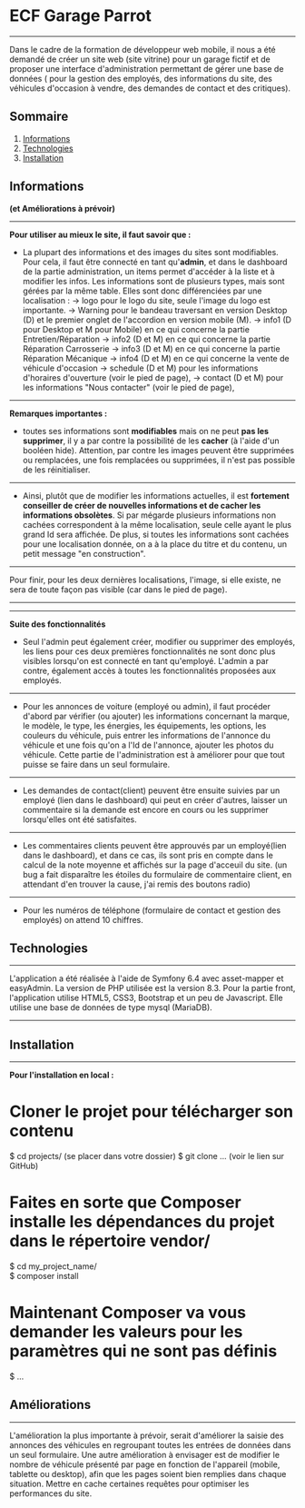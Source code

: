# ECF Garage Parrot
***
Dans le cadre de la formation de développeur web mobile, il nous a été demandé de créer un site web (site vitrine) pour un garage fictif et de proposer une interface d'administration permettant de gérer une base de données ( pour la gestion des employés, des informations du site, des véhicules d'occasion à vendre, des demandes de contact et des critiques).

## Sommaire
1. [Informations](#Informations)
2. [Technologies](#technologies)
3. [Installation](#Installation)


## Informations 
**(et Améliorations à prévoir)**
***
**Pour utiliser au mieux le site, il faut savoir que :**
* La plupart des informations et des images du sites sont modifiables. Pour cela, il faut être connecté en tant qu'**admin**, et dans le dashboard de la partie administration, un items permet d'accéder à la liste et à modifier les infos.
Les informations sont de plusieurs types, mais sont gérées par la même table. Elles sont donc différenciées par une localisation : 
   -> logo pour le logo du site, seule l'image du logo est importante.
   -> Warning pour le bandeau traversant en version Desktop (D) et le premier onglet de l'accordion en version mobile (M).
   -> info1 (D pour Desktop et M pour Mobile) en ce qui concerne la partie Entretien/Réparation
   -> info2 (D et M) en ce qui concerne la partie Réparation Carrosserie
   -> info3 (D et M) en ce qui concerne la partie Réparation Mécanique
   -> info4 (D et M) en ce qui concerne la vente de véhicule d'occasion 
   -> schedule (D et M) pour les informations d'horaires d'ouverture (voir le pied de page), 
   -> contact (D et M) pour les informations "Nous contacter" (voir le pied de page),
 ***
 **Remarques importantes :** 
 * toutes ses informations sont **modifiables** mais on ne peut **pas les supprimer**, il y a par contre la possibilité de les **cacher** (à l'aide d'un booléen hide). Attention, par contre les images peuvent être supprimées ou remplacées, une fois remplacées ou supprimées, il n'est pas possible de les réinitialiser. 
 ***
 * Ainsi, plutôt que de modifier les informations actuelles, il est **fortement conseiller de créer de nouvelles informations et de cacher les informations obsolètes**. 
 Si par mégarde plusieurs informations non cachées correspondent à la même localisation, seule celle ayant le plus grand Id sera affichée. De plus, si toutes les informations sont cachées pour une localisation donnée, on a à la place du titre et du contenu, un petit message "en construction". 
 ***
 Pour finir, pour les deux dernières localisations, l'image, si elle existe, ne sera de toute façon pas visible (car dans le pied de page).
 ***
 ***
 **Suite des fonctionnalités**
 * Seul l'admin peut également créer, modifier ou supprimer des employés, les liens pour ces deux premières fonctionnalités ne sont donc plus visibles lorsqu'on est connecté en tant qu'employé. L'admin a par contre, également accès à toutes les fonctionnalités proposées aux employés.
 ***
 * Pour les annonces de voiture (employé ou admin), il faut procéder d'abord par vérifier (ou ajouter) les informations concernant la marque, le modèle, le type, les énergies, les équipements, les options, les couleurs du véhicule, puis entrer les informations de l'annonce du véhicule et une fois qu'on a l'Id de l'annonce, ajouter les photos du véhicule.
 Cette partie de l'administration est à améliorer pour que tout puisse se faire dans un seul formulaire.
 ***
 * Les demandes de contact(client) peuvent être ensuite suivies par un employé (lien dans le dashboard) qui peut en créer d'autres, laisser un commentaire si la demande est encore en cours ou les supprimer lorsqu'elles ont été satisfaites.
 ***
 * Les commentaires clients peuvent être approuvés par un employé(lien dans le dashboard), et dans ce cas, ils sont pris en compte dans le calcul de la note moyenne et affichés sur la page d'acceuil du site.
 (un bug a fait disparaître les étoiles du formulaire de commentaire client, en attendant d'en trouver la cause, j'ai remis des boutons radio)
 ***
 * Pour les numéros de téléphone (formulaire de contact et gestion des employés) on attend 10 chiffres.
  
## Technologies
***
L'application a été réalisée à l'aide de Symfony 6.4 avec asset-mapper et easyAdmin.
La version de PHP utilisée est la version 8.3.
Pour la partie front, l'application utilise HTML5, CSS3, Bootstrap et un peu de Javascript.
Elle utilise une base de données de type mysql (MariaDB).
***
## Installation
***
**Pour l'installation en local :**

# Cloner le projet pour télécharger son contenu
$ cd projects/ (se placer dans votre dossier)
$ git clone ... (voir le lien sur GitHub)

# Faites en sorte que Composer installe les dépendances du projet dans le répertoire vendor/
$ cd my_project_name/  
$ composer install

# Maintenant Composer va vous demander les valeurs pour les paramètres qui ne sont pas définis
$ ...


## Améliorations
***
L'amélioration la plus importante à prévoir, serait d'améliorer la saisie des annonces des véhicules en regroupant toutes les entrées de données dans un seul formulaire.
Une autre amélioration à envisager est de modifier le nombre de véhicule présenté par page en fonction de l'appareil (mobile, tablette ou desktop), afin que les pages soient bien remplies dans chaque situation.
Mettre en cache certaines requêtes pour optimiser les performances du site.